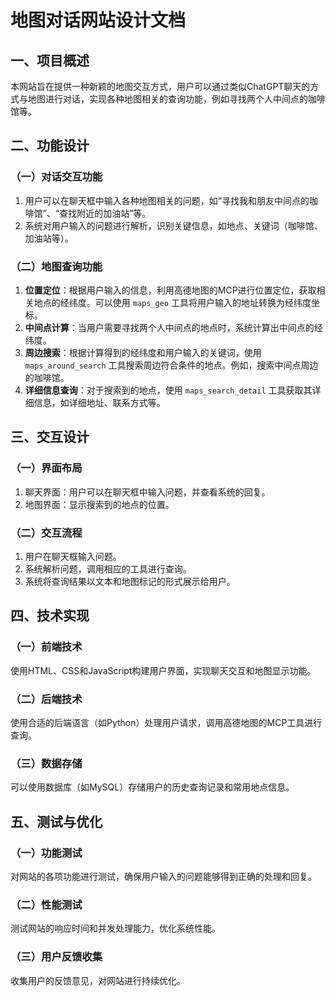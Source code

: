 # 地图对话网站设计文档

## 一、项目概述
本网站旨在提供一种新颖的地图交互方式，用户可以通过类似ChatGPT聊天的方式与地图进行对话，实现各种地图相关的查询功能，例如寻找两个人中间点的咖啡馆等。

## 二、功能设计
### （一）对话交互功能
1. 用户可以在聊天框中输入各种地图相关的问题，如“寻找我和朋友中间点的咖啡馆”、“查找附近的加油站”等。
2. 系统对用户输入的问题进行解析，识别关键信息，如地点、关键词（咖啡馆、加油站等）。

### （二）地图查询功能
1. **位置定位**：根据用户输入的信息，利用高德地图的MCP进行位置定位，获取相关地点的经纬度。可以使用 `maps_geo` 工具将用户输入的地址转换为经纬度坐标。
2. **中间点计算**：当用户需要寻找两个人中间点的地点时，系统计算出中间点的经纬度。
3. **周边搜索**：根据计算得到的经纬度和用户输入的关键词，使用 `maps_around_search` 工具搜索周边符合条件的地点。例如，搜索中间点周边的咖啡馆。
4. **详细信息查询**：对于搜索到的地点，使用 `maps_search_detail` 工具获取其详细信息，如详细地址、联系方式等。

## 三、交互设计
### （一）界面布局
1. 聊天界面：用户可以在聊天框中输入问题，并查看系统的回复。
2. 地图界面：显示搜索到的地点的位置。

### （二）交互流程
1. 用户在聊天框输入问题。
2. 系统解析问题，调用相应的工具进行查询。
3. 系统将查询结果以文本和地图标记的形式展示给用户。

## 四、技术实现
### （一）前端技术
使用HTML、CSS和JavaScript构建用户界面，实现聊天交互和地图显示功能。

### （二）后端技术
使用合适的后端语言（如Python）处理用户请求，调用高德地图的MCP工具进行查询。

### （三）数据存储
可以使用数据库（如MySQL）存储用户的历史查询记录和常用地点信息。

## 五、测试与优化
### （一）功能测试
对网站的各项功能进行测试，确保用户输入的问题能够得到正确的处理和回复。

### （二）性能测试
测试网站的响应时间和并发处理能力，优化系统性能。

### （三）用户反馈收集
收集用户的反馈意见，对网站进行持续优化。